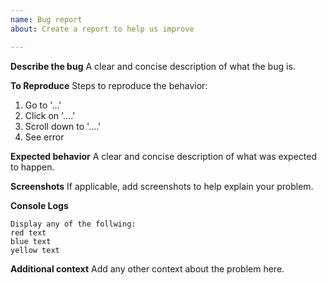 ```yaml
---
name: Bug report
about: Create a report to help us improve

---
```


**Describe the bug**
A clear and concise description of what the bug is.

**To Reproduce**
Steps to reproduce the behavior:
1. Go to '...'
2. Click on '....'
3. Scroll down to '....'
4. See error

**Expected behavior**
A clear and concise description of what was expected to happen.

**Screenshots**
If applicable, add screenshots to help explain your problem.

**Console Logs**
```
Display any of the follwing:
red text
blue text
yellow text
```

**Additional context**
Add any other context about the problem here.
